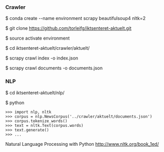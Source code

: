 ### Crawler

$ conda create --name environment scrapy beautifulsoup4 nltk=2

$ git clone https://github.com/torleifg/iktsenteret-aktuelt.git

$ source activate environment

$ cd iktsenteret-aktuelt/crawler/aktuelt/

$ scrapy crawl index -o index.json

$ scrapy crawl documents -o documents.json

### NLP

$ cd iktsenteret-aktuelt/nlp/

$ python

````
>>> import nlp, nltk
>>> corpus = nlp.NewsCorpus('../crawler/aktuelt/documents.json')
>>> corpus.tokenize_words()
>>> text = nltk.Text(corpus.words)
>>> text.generate()
>>> ...
````

Natural Language Processing with Python
http://www.nltk.org/book_1ed/



